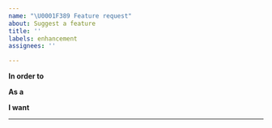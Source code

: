 ```yaml
---
name: "\U0001F389 Feature request"
about: Suggest a feature
title: ''
labels: enhancement
assignees: ''

---
```


<!-- 
Example:

**In order to** make it easier to preview my game and reduce development iteration time

**As a** game developer

**I want** to be able to have a live render preview for what my game's lights and materials will look like in the Blender viewport.
-->

<!-- What is the purpose behind this feature? What would the feature's addition bring to the project. -->
**In order to** 

<!-- Who would want this feature? For example: game developer, player, etc. -->
**As a** 

<!-- What do you want? What would it take to leave you satisfied that the feature is completed? -->
**I want** 

---

<!-- Optional free-form description providing any additional information or context that might be helpful. -->
